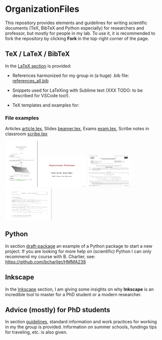 # OrganizationFiles

This repository provides elements and guidelines for writing scientific documents (TeX, BibTeX and Python especially) for researchers and professor, but mostly for people in my lab.
To use it, it is recommended to fork the repository by clicking **Fork** in the top-right corner of the page.


## TeX / LaTeX / BibTeX
In the [LaTeX section](tex/README.md) is provided:

- References harmonized for my group in (a huge) .bib file: [references_all.bib](tex/biblio/references_all.bib)

- Snippets used for LaTeXing with Sublime text (XXX TODO: to be described for VSCode too!).

- TeX templates and examples for:

### File examples
Articles [article.tex](tex/draft-article/article.tex), Slides [beamer.tex](tex/draft-beamer/beamer.tex), Exams [exam.tex](tex/draft-exam/exam.tex), Scribe notes in classroom [scribe.tex](tex/draft-scribe/scribe.tex)


[<img src="sharedimages/article.png" width="105" height="150">](tex/draft-article/article.tex)
[<img src="sharedimages/beamer.png" width="150" height="105">](tex/draft-beamer/beamer.tex)
[<img src="sharedimages/examen.png" width="150" height="105">](tex/draft-exam/exam.tex)
[<img src="sharedimages/scribe.png" width="150" height="105">](tex/draft-scribe/scribe.tex)

## Python
In section [draft-package](python/draft-package/README.md) 
an example of a Python package
 to start a new project.
If you are looking for more help on (scientific) Python I can only recommend my course with B. Charlier, see: https://github.com/bcharlier/HMMA238 


## Inkscape
In the [Inkscape](inkscape/README.md) section, I am giving some insights on why **Inkscape** is an incredible tool to master for a PhD student or a modern researcher. 


## Advice (mostly) for PhD students
In section [guidelines](guidelines/README.md), standard information and work practices for working in my the group is provided. Information on summer schools, fundings tips for traveling, etc. is also given. 
